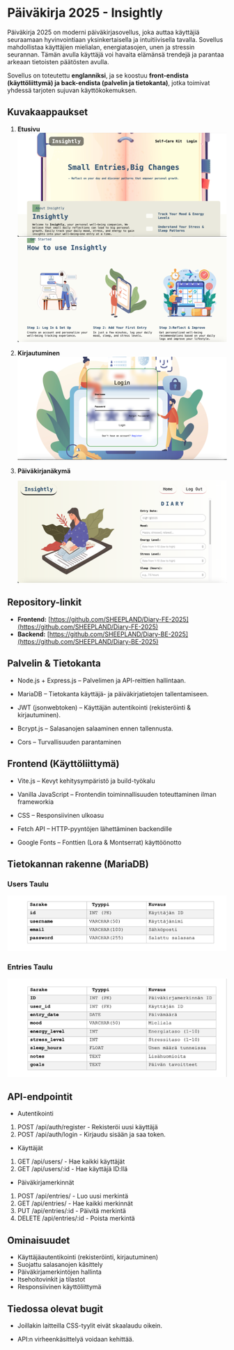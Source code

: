 # Päiväkirja 2025 - Insightly
Päiväkirja 2025 on moderni päiväkirjasovellus, joka auttaa käyttäjiä seuraamaan hyvinvointiaan yksinkertaisella ja intuitiivisella tavalla. Sovellus mahdollistaa käyttäjien mielialan, energiatasojen, unen ja stressin seurannan. Tämän avulla käyttäjä voi havaita elämänsä trendejä ja parantaa arkeaan tietoisten päätösten avulla.  

Sovellus on toteutettu **englanniksi**, ja se koostuu **front-endista (käyttöliittymä) ja back-endista (palvelin ja tietokanta)**, jotka toimivat yhdessä tarjoten sujuvan käyttökokemuksen.

##  Kuvakaappaukset

1. **Etusivu**  
    ![Kuvateksti](./img/Näyttökuva%202025-3-11%20kello%201.38.23.png)
    ![Kuvateksti](./img/Näyttökuva%202025-3-11%20kello%201.38.43.png)

2. **Kirjautuminen** 
    ![Kuvateksti](./img/Näyttökuva%202025-3-11%20kello%201.35.24.png)


3. **Päiväkirjanäkymä**

    ![Kuvateksti](./img/Näyttökuva%202025-3-11%20kello%201.37.49.png)



## Repository-linkit
- **Frontend:** [https://github.com/SHEEPLAND/Diary-FE-2025](https://github.com/SHEEPLAND/Diary-FE-2025)
- **Backend:**  [https://github.com/SHEEPLAND/Diary-BE-2025](https://github.com/SHEEPLAND/Diary-BE-2025)


## Palvelin & Tietokanta
- Node.js + Express.js – Palvelimen ja API-reittien hallintaan.

- MariaDB – Tietokanta käyttäjä- ja päiväkirjatietojen tallentamiseen.

- JWT (jsonwebtoken) – Käyttäjän autentikointi (rekisteröinti & kirjautuminen).

- Bcrypt.js – Salasanojen salaaminen ennen tallennusta.
- Cors – Turvallisuuden parantaminen

## Frontend (Käyttöliittymä)
- Vite.js – Kevyt kehitysympäristö ja build-työkalu

- Vanilla JavaScript – Frontendin toiminnallisuuden toteuttaminen ilman frameworkia

- CSS – Responsiivinen ulkoasu

- Fetch API – HTTP-pyyntöjen lähettäminen backendille

- Google Fonts – Fonttien (Lora & Montserrat) käyttöönotto

## Tietokannan rakenne (MariaDB)

### Users Taulu
![Kuvateksti](./img/Näyttökuva%202025-3-11%20kello%201.33.59.png)

### Entries Taulu
![Kuvateksti](./img/Näyttökuva%202025-3-11%20kello%201.34.10.png)


## API-endpointit
- Autentikointi

1. POST /api/auth/register - Rekisteröi uusi käyttäjä
2. POST /api/auth/login - Kirjaudu sisään ja saa token.

- Käyttäjät
1. GET /api/users/ - Hae kaikki käyttäjät 
2. GET /api/users/:id - Hae käyttäjä ID:llä

- Päiväkirjamerkinnät
1. POST /api/entries/ - Luo uusi merkintä
2. GET /api/entries/ - Hae kaikki merkinnät 
3. PUT /api/entries/:id - Päivitä merkintä
4. DELETE /api/entries/:id - Poista merkintä

## Ominaisuudet

- Käyttäjäautentikointi (rekisteröinti, kirjautuminen)
- Suojattu salasanojen käsittely
- Päiväkirjamerkintöjen hallinta 
- Itsehoitovinkit ja tilastot
- Responsiivinen käyttöliittymä

## Tiedossa olevat bugit

- Joillakin laitteilla CSS-tyylit eivät skaalaudu oikein.

- API:n virheenkäsittelyä voidaan kehittää.

